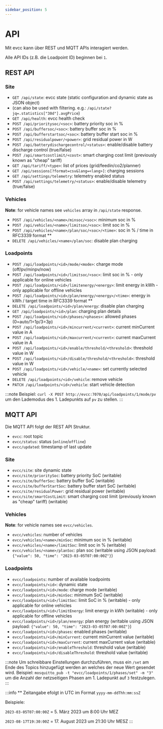 ```yaml
---
sidebar_position: 5
---
```


# API

Mit evcc kann über REST und MQTT APIs interagiert werden.

Alle API IDs (z.B. die Loadpoint ID) beginnen bei `1`.

## REST API

### Site

- `GET /api/state`: evcc state (static configuration and dynamic state as JSON object)
- (can also be used with filtering. e.g.: `/api/state?jq=.statistics["30d"].avgPrice`)
- `GET /api/health`: evcc health check
- `POST /api/prioritysoc/<soc>`: battery priority soc in %
- `POST /api/buffersoc/<soc>`: battery buffer soc in %
- `POST /api/bufferstartsoc/<soc>`: battery buffer start soc in %
- `POST /api/residualpower/<power>`: grid residual power in W
- `POST /api/batterydischargecontrol/<status>`: enable/disable battery discharge control (true/false)
- `POST /api/smartcostlimit/<cost>`: smart charging cost limit (previously known as "cheap" tariff)
- `GET /api/tariff/<type>`: list of prices (grid/feedin/co2/planner)
- `GET /api/sessions[?format=csv&lang=<lang>]`: charging sessions
- `GET /api/settings/telemetry`: telemetry enabled status
- `POST /api/settings/telemetry/<status>`: enable/disable telemetry (true/false)

### Vehicles

**Note**: for vehicle names see `vehicles` array in `/api/state` response.

- `POST /api/vehicles/<name>/minsoc/<soc>`: minimum soc in %
- `POST /api/vehicles/<name>/limitsoc/<soc>`: limit soc in %
- `POST /api/vehicles/<name>/plan/soc/<soc>/<time>`: soc in % / time in RFC3339 format \*\*
- `DELETE /api/vehicles/<name>/plan/soc`: disable plan charging

### Loadpoints

- `POST /api/loadpoints/<id>/mode/<mode>`: charge mode (off/pv/minpv/now)
- `POST /api/loadpoints/<id>/limitsoc/<soc>`: limit soc in % - only applicable for online vehicles
- `POST /api/loadpoints/<id>/limitenergy/<energy>`: limit energy in kWh - only applicable for offline vehicles
- `POST /api/loadpoints/<id>/plan/energy/<energy>/<time>`: energy in kWh / target time in RFC3339 format \*\*
- `DELETE /api/loadpoints/<id>/plan/energy`: disable plan charging
- `GET /api/loadpoints/<id>/plan`: charging plan details
- `POST /api/loadpoints/<id>/phases/<phases>`: allowed phases (0=auto/1=1p/3=3p)
- `POST /api/loadpoints/<id>/mincurrent/<current>`: current minCurrent value in A
- `POST /api/loadpoints/<id>/maxcurrent/<current>`: current maxCurrent value in A
- `POST /api/loadpoints/<id>/enable/threshold/<threshold>`: threshold value in W
- `POST /api/loadpoints/<id>/disable/threshold/<threshold>`: threshold value in W
- `POST /api/loadpoints/<id>/vehicle/<name>`: set currently selected vehicle
- `DELETE /api/loadpoints/<id>/vehicle`: remove vehicle
- `PATCH /api/loadpoints/<id>/vehicle`: start vehicle detection

:::note
Beispiel: `curl -X POST http://evcc:7070/api/loadpoints/1/mode/pv` um den Lademodus des 1. Ladepunkts auf `pv` zu stellen.
:::

## MQTT API

Die MQTT API folgt der REST API Struktur.

- `evcc`: root topic
- `evcc/status`: status (`online`/`offline`)
- `evcc/updated`: timestamp of last update

### Site

- `evcc/site`: site dynamic state
- `evcc/site/prioritySoc`: battery priority SoC (writable)
- `evcc/site/bufferSoc`: battery buffer SoC (writable)
- `evcc/site/bufferStartSoc`: battery buffer start SoC (writable)
- `evcc/site/residualPower`: grid residual power (writable)
- `evcc/site/smartCostLimit`: smart charging cost limit (previously known as "cheap" tariff) (writable)

### Vehicles

**Note**: for vehicle names see `evcc/vehicles`.

- `evcc/vehicles`: number of vehicles
- `evcc/vehicles/<name>/minSoc`: minimum soc in % (writable)
- `evcc/vehicles/<name>/limitSoc`: limit soc in % (writable)
- `evcc/vehicles/<name>/planSoc`: plan soc (writable using JSON payload: `{"value": 50, "time": "2023-03-05T07:00:00Z"}`)

### Loadpoints

- `evcc/loadpoints`: number of available loadpoints
- `evcc/loadpoints/<id>`: dynamic state
- `evcc/loadpoints/<id>/mode`: charge mode (writable)
- `evcc/loadpoints/<id>/minSoc`: minimum SoC (writable)
- `evcc/loadpoints/<id>/limitSoc`: limit SoC in % (writable) - only applicable for online vehicles
- `evcc/loadpoints/<id>/limitEnergy`: limit energy in kWh (writable) - only applicable for offline vehicles
- `evcc/loadpoints/<id>/plan/energy`: plan energy (writable using JSON payload: `{"value": 50, "time": "2023-03-05T07:00:00Z"}`)
- `evcc/loadpoints/<id>/phases`: enabled phases (writable)
- `evcc/loadpoints/<id>/minCurrent`: current minCurrent value (writable)
- `evcc/loadpoints/<id>/maxCurrent`: current maxCurrent value (writable)
- `evcc/loadpoints/<id>/enableThreshold`: threshold value (writable)
- `evcc/loadpoints/<id>/disableThreshold`: threshold value (writable)

:::note
Um schreibbare Einstellungen durchzuführen, muss ein `/set` am Ende des Topics hinzugefügt werden an welches der neue Wert gesendet wird.
Beispiel: `mosquitto_pub -t "evcc/loadpoints/1/phases/set" -m "3"` um die Anzahl der netzseitigen Phasen am 1. Ladepunkt auf `3` festzulegen.
:::

:::info
\*\* Zeitangabe efolgt in UTC im Format `yyyy-mm-ddThh:mm:ssZ`

Beispiele:

`2023-03-05T07:00:00Z` = 5. März 2023 um 8:00 Uhr MEZ

`2023-08-17T19:30:00Z` = 17. August 2023 um 21:30 Uhr MESZ
:::

